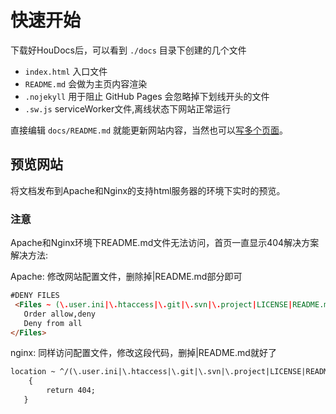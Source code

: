 # 快速开始
下载好HouDocs后，可以看到 `./docs` 目录下创建的几个文件

- `index.html` 入口文件
- `README.md` 会做为主页内容渲染
- `.nojekyll` 用于阻止 GitHub Pages 会忽略掉下划线开头的文件
- `.sw.js`  serviceWorker文件,离线状态下网站正常运行

直接编辑 `docs/README.md` 就能更新网站内容，当然也可以[写多个页面](zh-cn/more-pages.md)。

## 预览网站

将文档发布到Apache和Nginx的支持html服务器的环境下实时的预览。

### 注意
Apache和Nginx环境下README.md文件无法访问，首页一直显示404解决方案
解决方法:

Apache:
修改网站配置文件，删除掉|README.md部分即可

```html
#DENY FILES
 <Files ~ (\.user.ini|\.htaccess|\.git|\.svn|\.project|LICENSE|README.md)$>
   Order allow,deny
   Deny from all
</Files>
```


nginx:
同样访问配置文件，修改这段代码，删掉|README.md就好了 
```html
location ~ ^/(\.user.ini|\.htaccess|\.git|\.svn|\.project|LICENSE|README.md
    {
        return 404;
   }
```



